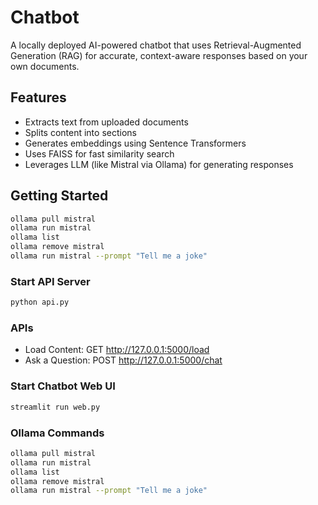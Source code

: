 # Chatbot

A locally deployed AI-powered chatbot that uses Retrieval-Augmented Generation (RAG) for accurate, context-aware responses based on your own documents.

## Features

- Extracts text from uploaded documents
- Splits content into sections
- Generates embeddings using Sentence Transformers
- Uses FAISS for fast similarity search
- Leverages LLM (like Mistral via Ollama) for generating responses

## Getting Started

```bash
ollama pull mistral
ollama run mistral
ollama list
ollama remove mistral
ollama run mistral --prompt "Tell me a joke"
```

### Start API Server

```bash
python api.py
```

### APIs

- Load Content: GET http://127.0.0.1:5000/load
- Ask a Question: POST http://127.0.0.1:5000/chat

### Start Chatbot Web UI

```bash
streamlit run web.py
```

### Ollama Commands

```bash
ollama pull mistral
ollama run mistral
ollama list
ollama remove mistral
ollama run mistral --prompt "Tell me a joke"
```
